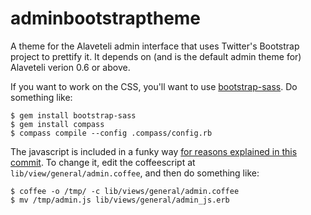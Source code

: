 adminbootstraptheme
===================

A theme for the Alaveteli admin interface that uses Twitter's
Bootstrap project to prettify it.  It depends on (and is the default
admin theme for) Alaveteli verion 0.6 or above.

If you want to work on the CSS, you'll want to use
[bootstrap-sass](https://github.com/thomas-mcdonald/bootstrap-sass). Do something like:


    $ gem install bootstrap-sass
    $ gem install compass
    $ compass compile --config .compass/config.rb

The javascript is included in a funky way
[for reasons explained in this commit](https://github.com/sebbacon/adminbootstraptheme/commit/45a73d53fc9e8f0b728933ff58764bd8d0612dab).
To change it, edit the coffeescript at
`lib/view/general/admin.coffee`, and then do something like:

    $ coffee -o /tmp/ -c lib/views/general/admin.coffee
    $ mv /tmp/admin.js lib/views/general/admin_js.erb

